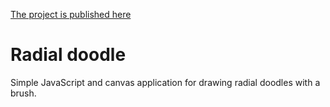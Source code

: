 [The project is published here](https://karinalitwynenko.github.io/radial-doodle/)

# Radial doodle
Simple JavaScript and canvas application for drawing radial doodles with a brush.